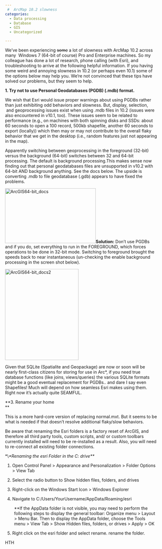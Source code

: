 ```yaml
---
 #  ArcMap 10.2 slowness
categories:
  - Data processing
  - Database
  - GIS
  - Uncategorized

---
```

We&#8217;ve been experiencing <del>some</del> a lot of slowness with ArcMap 10.2 across many  Windows 7 (64-bit of course) Pro and Enterprise machines. So my colleague has done a lot of research, phone calling (with Esri), and troubleshooting to arrive at the following helpful information. If you having some weird and annoying slowness in 10.2 (or perhaps even 10.1) some of the options below may help you. We&#8217;re not convinced that these tips have solved our problems, but they seem to help.

**1. Try not to use Personal Geodatabases (PGDB) (.mdb) format.**

We wish that Esri would issue proper warnings about using PGDBs rather than just exhibiting odd behaviors and slowness. But, display, selection,  and geoprocessing issues exist when using .mdb files in 10.2 (issues were also encountered in v10.1, too). These issues seem to be related to performance (e.g., on machines with both spinning disks and SSDs: about 60 seconds to open a 100 record, 500kb shapefile, another 60 seconds to export (locally)) which then may or may not contribute to the overall flaky behavior that we get in the desktop (i.e., random features just not appearing in the map).

Apparently switching between geoprocessing in the foreground (32-bit) versus the background (64-bit) switches between 32 and 64-bit processing. The default is background processing.This makes sense now finding out that personal geodatabases files are unsupported in v10.2 with 64-bit AND background anything. See the docs below. The upside is converting .mdb to file geodatabase (.gdb) appears to have fixed the problems.

[<img loading="lazy" class="aligncenter size-medium wp-image-806" alt="ArcGIS64-bit_docs" src="http://northredoubt.com/n/wp-content/uploads/2014/03/ArcGIS64-bit_docs-300x181.jpg" width="300" height="181" srcset="http://northredoubt.com/n/wp-content/uploads/2014/03/ArcGIS64-bit_docs-300x181.jpg 300w, http://northredoubt.com/n/wp-content/uploads/2014/03/ArcGIS64-bit_docs-1024x619.jpg 1024w, http://northredoubt.com/n/wp-content/uploads/2014/03/ArcGIS64-bit_docs-495x300.jpg 495w, http://northredoubt.com/n/wp-content/uploads/2014/03/ArcGIS64-bit_docs.jpg 1033w" sizes="(max-width: 300px) 100vw, 300px" />][1]**Solution:** Don&#8217;t use PGDBs and if you do, set everything to run in the FOREGROUND, which forces operations to be done in 32-bit mode. Switching to foreground brought the speeds back to near instantaneous (un-checking the enable background processing in the screen shot below).

[<img loading="lazy" class="aligncenter size-medium wp-image-809" alt="ArcGIS64-bit_docs2" src="http://northredoubt.com/n/wp-content/uploads/2014/03/ArcGIS64-bit_docs2-243x300.jpg" width="243" height="300" srcset="http://northredoubt.com/n/wp-content/uploads/2014/03/ArcGIS64-bit_docs2-243x300.jpg 243w, http://northredoubt.com/n/wp-content/uploads/2014/03/ArcGIS64-bit_docs2.jpg 436w" sizes="(max-width: 243px) 100vw, 243px" />][2]

Given that SQLite (Spatialite and Geopackage) are now or soon will be nearly first-class citizens for storing for use in Arc*, if you need true database functions (like joins, views/queries) the various SQLite formats might be a good eventual replacement for PGDBs.. and dare I say even Shapefiles! Much will depend on how seamless Esri makes using them. Right now it&#8217;s actually quite SEAMFUL.



**3. Rename your home  
** 

This is a more hard-core version of replacing normal.mxt. But it seems to be what is needed if that doesn&#8217;t resolve additional flaky/slow behaviors.

Be aware that renaming the Esri folders is a factory reset of ArcGIS, and therefore all third party tools, custom scripts, and/ or custom toolbars currently installed will need to be re-installed as a result. Also, you will need to re-connect all existing folder connections.

\*\\*\*Renaming the esri Folder in the C: drive\*\**

1. Open Control Panel > Appearance and Personalization > Folder Options > View Tab

2. Select the radio button to Show hidden files, folders, and drives

3. Right-click on the Windows Start Icon > Windows Explorer

4. Navigate to C:/Users/YourUsername/AppData/Roaming/esri

<p style="padding-left: 30px;">
  **If the AppData folder is not visible, you may need to perform the following steps to display the general toolbar: Organize menu > Layout > Menu Bar. Then to display the AppData folder, choose the Tools menu > View Tab > Show Hidden files, folders, or drives > Apply > OK
</p>

5. Right click on the esri folder and select rename. rename the folder.

HTH

 [1]: http://northredoubt.com/n/wp-content/uploads/2014/03/ArcGIS64-bit_docs.jpg
 [2]: http://northredoubt.com/n/wp-content/uploads/2014/03/ArcGIS64-bit_docs2.jpg